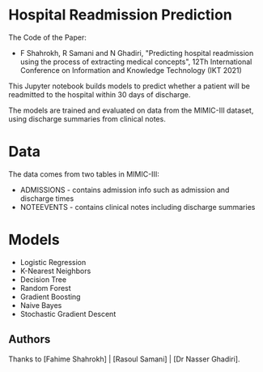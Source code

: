 # Hospital Readmission Prediction
The Code of the Paper: 
* F Shahrokh, R Samani and N Ghadiri, "Predicting hospital readmission using the process of extracting medical concepts", 12Th International Conference on Information and Knowledge Technology (IKT 2021)

This Jupyter notebook builds models to predict whether a patient will be readmitted to the hospital within 30 days of discharge.

The models are trained and evaluated on data from the MIMIC-III dataset, using discharge summaries from clinical notes.

# Data
The data comes from two tables in MIMIC-III:

* ADMISSIONS - contains admission info such as admission and discharge times
* NOTEEVENTS - contains clinical notes including discharge summaries

# Models
* Logistic Regression
* K-Nearest Neighbors
* Decision Tree
* Random Forest
* Gradient Boosting
* Naive Bayes
* Stochastic Gradient Descent


## Authors ##

Thanks to [Fahime Shahrokh] | [Rasoul Samani] | [Dr Nasser Ghadiri].
